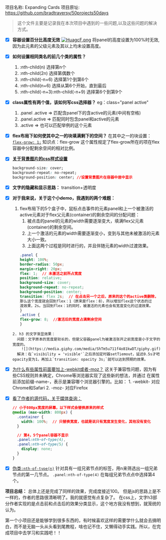 项目名称: Expanding Cards
项目原址: https://github.com/bradtraversy/50projects50days


>这个文件主要是记录我在本次项目中遇到的一些问题,以及这些问题的解决方式。

- [x] **容器设置百分比高度无效**
 [![HuagcF.png](https://s4.ax1x.com/2022/02/06/HuagcF.png)](https://imgtu.com/i/HuagcF)
 将panel的高度设置为100%时无效,因为此元素的父级元素及其以上均未设置高度。

- [x] **如何设置相同类名的前几个类的属性？**
  1. :nth-child(n)    选择第n个
  2. :nth-child(2n)   选择第偶数个
  3. :nth-child(-n+6) 选择第1个到第6个
  4. :nth-child(n+6)  选择从第6个开始，直到最后
  5. :nth-child(-n+3):nth-child(-n+9) 选择第6个到第9个
   
- [x] **class属性有两个值，该如何写css选择器？**
    eg：class="panel active"
    1. .panel .active  => 匹配含panel下的含active的元素(中间有空格)
    2. .panel.active   => 匹配同时包含panel和active的元素 
    3. .active => 也可以匹配举例的这个元素
   
- [x] **flex布局下如何使其中之一的块填满剩下的空间？**
   在其中之一的块设置： [`flex-grow: 1;`](https://developer.mozilla.org/zh-CN/docs/Web/CSS/flex-grow)
   知识点：flex-grow
   这个属性规定了flex-grow所在的项在flex容器中分配剩余空间的相对比例。

- [x] [**关于背景图片的css样式设置**](https://www.cnblogs.com/hamsterPP/p/5205976.html)
    ```css
    background-size: cover;
    background-repeat: no-repeat;
    background-position: center; //设置背景图片在容器中居中显示
    ```

- [x] **文字的隐藏和显示思路：** transition+透明度

- [x] **对于我来说，关于这个小demo，我遇到的两个难题：**
     1. flex布局下的5个盒子中，鼠标点击事件的元素panel和上一个被激活的active元素对于flex父元素(container)的剩余空间的分配问题：
         1. 被点击的panel的元素的width需要逐渐变大，填满flex父元素(container)的剩余空间。
         2. 上一个激活的元素的width需要逐渐变小，变到与其他未被激活的元素大小一致。
         3. 上面这两个过程是同时进行的，并且伴随元素的width过渡效果。
        ```css
        .panel {
        height: 100%;
        border-radius: 50px;
        margin-right: 20px;
        flex: 1;  // 未激活之前所占宽度
        position: relative;
        background-size: cover;
        background-repeat: no-repeat;
        background-position: center;
        transition: flex 2s;  // 在点击另一个之后，原来的这个的active类删除，
        那么这个宽度就会回到flex：1（原来是flex：8），所以增加flex这个状态的过 
        渡效果，2s。当回到flex：1的同时，被激活的元素也会有宽度变化的过渡效果。
        }
        .active {
        flex-grow: 8;  //激活后的宽度占满剩余空间
        }
        ```

      2. h3 的文字渐显效果：
        问题：文字原本的宽度是较长的，但是父容器panel为被激活张开之前宽度是小于文字的宽度的。
          ![](https://media.giphy.com/media/ShTm5u711f4o81kwDT/giphy.gif)
        解决：在`visibility = 'visible'`之后添加定时器setTiemout，延迟0.5s才吧opacity变为1，再加上`transition: opacity 3s;`就可以达到预期的效果。

- [x] [为什么有些属性前面要加上-webkit或者-moz？](https://wickedlysmart.com/reader-question-what-are-webkit-and-moz/)
    这关于兼容性问题，因为有些CSS规则并未确定，Chrome等浏览器实现了这些新的想法，并通过 在属性前添加前缀-name-，表示是兼容哪个浏览器引擎的。比如：
      1. -webkit- 对应Chrome和Safari 
      2. -moz-    对应Firefox
   
- [x] [看了作者的源代码，关于媒体查询：](https://developer.mozilla.org/zh-CN/docs/Web/CSS/Media_Queries/Using_media_queries)
    ```css
    // 小于800px宽度的屏幕，以下样式会替换原来的样式
    @media (max-width: 800px) {
      .container {
        width: 100%;  // 只替换宽度，也就是说只有宽度发生变化，其他没有变化
      }

      // 第4，5个panel容器不显示
      .panel:nth-of-type(4),
      .panel:nth-of-type(5) {
        display: none;
      }
    }
    ```
  
- [x] [伪类`:nth-of-type(n)`](https://developer.mozilla.org/zh-CN/docs/Web/CSS/:nth-of-type)
  针对具有一组兄弟节点的标签，用n来筛选出一组兄弟节点的第一几节点。
  `.panel:nth-of-type(4)` 在每组兄弟节点点中选择第4个。

**项目总结：**
  总体上还是完成了同样的效果，完成度接近100。
  但是js的思路上是不一样的，作者的思路很清晰明了。我的就感觉有点复杂了。
  在css上，文字h3部分作者实现的是点击前和点击后的效果分类显示，这个地方我没有想到，就笼统的认为。

  第一个小项目还是能够学到很多东西的，有时候喜欢这样的需要学什么就会去搞明白，而不是无脑一头从头看到尾教程，啥也记不住，又懒得动手实践。所以，在完成项目中去学习和实践吧！！